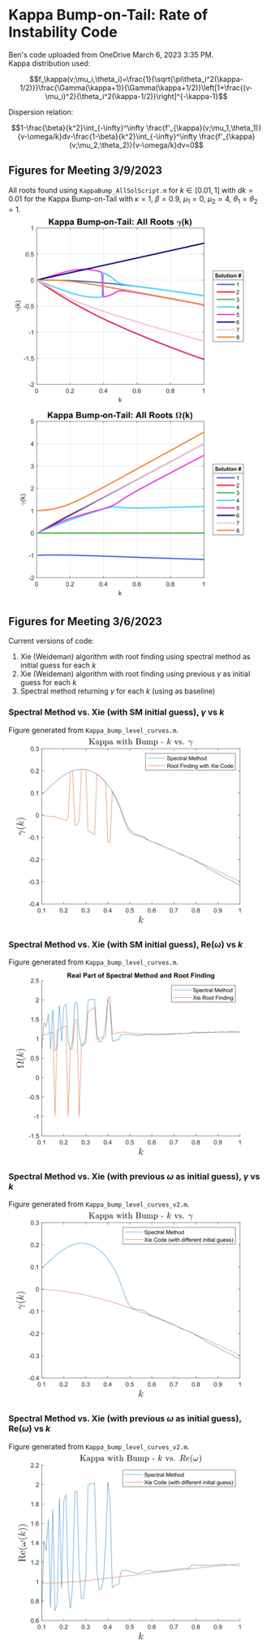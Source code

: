 # Kappa Bump-on-Tail: Rate of Instability Code
Ben's code uploaded from OneDrive March 6, 2023 3:35 PM.  
Kappa distribution used:

$$f_\kappa(v;\mu_i,\theta_i)=\frac{1}{\sqrt{\pi\theta_i^2(\kappa-1/2)}}\frac{\Gamma(\kappa+1)}{\Gamma(\kappa+1/2)}\left[1+\frac{(v-\mu_i)^2}{\theta_i^2(\kappa-1/2)}\right]^{-\kappa-1}$$

Dispersion relation:

$$1-\frac{\beta}{k^2}\int_{-\infty}^\infty \frac{f'_{\kappa}(v;\mu_1,\theta_1)}{v-\omega/k}dv-\frac{1-\beta}{k^2}\int_{-\infty}^\infty \frac{f'_{\kappa}(v;\mu_2,\theta_2)}{v-\omega/k}dv=0$$


## Figures for Meeting 3/9/2023
All roots found using `KappaBump_AllSolScript.m` for $k\in[0.01,1]$ with $dk=0.01$ for the Kappa Bump-on-Tail with $\kappa=1$, $\beta=0.9$, $\mu_1=0$, $\mu_2=4$, $\theta_1=\theta_2=1$.
![](figs/kappaBumpImag_AllRoots2.svg)
![](figs/kappaBumpReal_AllRoots2.svg)

## Figures for Meeting 3/6/2023
Current versions of code:
1. Xie (Weideman) algorithm with root finding using spectral method as initial guess for each $k$
2. Xie (Weideman) algorithm with root finding using previous $\gamma$ as initial guess for each $k$
3. Spectral method returning $\gamma$ for each $k$ (using as baseline)

### Spectral Method vs. Xie (with SM initial guess), $\gamma$ vs $k$
Figure generated from `Kappa_bump_level_curves.m`.
![](figs/kappaBumpImagXieSM_SMInit.svg)

### Spectral Method vs. Xie (with SM initial guess), $\text{Re}(\omega)$ vs $k$
Figure generated from `Kappa_bump_level_curves.m`.
![](figs/kappaBumpRealXieSM_SMInit.svg)

### Spectral Method vs. Xie (with previous $\omega$ as initial guess), $\gamma$ vs $k$
Figure generated from `Kappa_bump_level_curves_v2.m`.
![](figs/kappaBumpXieSM_PreviousInit.svg)

### Spectral Method vs. Xie (with previous $\omega$ as initial guess), $\text{Re}(\omega)$ vs $k$
Figure generated from `Kappa_bump_level_curves_v2.m`.
![](figs/kappaBumpRealXieSM_PreviousInit.svg)
